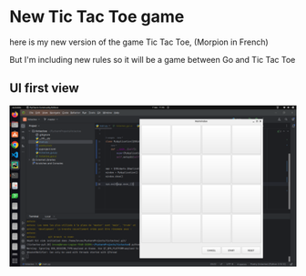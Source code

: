 # New Tic Tac Toe game

here is my new version of the game Tic Tac Toe, (Morpion in French)

But I'm including new rules so it will be a game between Go and Tic Tac Toe

## UI first view
![ui picture](assets/tictactoe2.png)